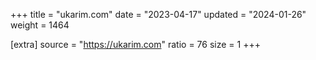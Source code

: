 +++
title = "ukarim.com"
date = "2023-04-17"
updated = "2024-01-26"
weight = 1464

[extra]
source = "https://ukarim.com"
ratio = 76
size = 1
+++
